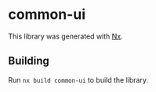 # common-ui

This library was generated with [Nx](https://nx.dev).

## Building

Run `nx build common-ui` to build the library.
